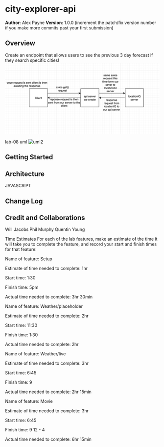 # city-explorer-api

**Author**: Alex Payne
**Version**: 1.0.0 (increment the patch/fix version number if you make more commits past your first submission)

## Overview
Create an endpoint that allows users to see the previous 3 day forecast if they search specific cities!
![umi](/img/uml.png)

lab-08 uml
![umi2](/img/uml2.png)

## Getting Started
<!-- What are the steps that a user must take in order to build this app on their own machine and get it running? -->

## Architecture
JAVASCRIPT 

## Change Log


## Credit and Collaborations
Will Jacobs
Phil Murphy 
Quentin Young

Time Estimates
For each of the lab features, make an estimate of the time it will take you to complete the feature, and record your start and finish times for that feature:

Name of feature: Setup

Estimate of time needed to complete: 1hr

Start time: 1:30

Finish time: 5pm 

Actual time needed to complete: 3hr 30min

Name of feature: Weather/placeholder

Estimate of time needed to complete: 2hr

Start time: 11:30

Finish time: 1:30

Actual time needed to complete: 2hr

Name of feature: Weather/live

Estimate of time needed to complete: 3hr

Start time: 6:45

Finish time: 9

Actual time needed to complete: 2hr 15min

Name of feature: Movie

Estimate of time needed to complete: 3hr

Start time: 6:45

Finish time: 9 12 - 4

Actual time needed to complete: 6hr 15min


